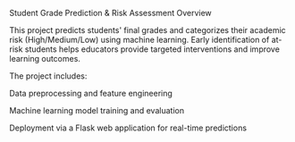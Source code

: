 Student Grade Prediction & Risk Assessment
Overview

This project predicts students' final grades and categorizes their academic risk (High/Medium/Low) using machine learning. Early identification of at-risk students helps educators provide targeted interventions and improve learning outcomes.

The project includes:

Data preprocessing and feature engineering

Machine learning model training and evaluation

Deployment via a Flask web application for real-time predictions
